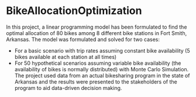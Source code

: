 # BikeAllocationOptimization
In this project, a linear programming model has been formulated to find the optimal allocation of 80 bikes among 8 different bike stations in Fort Smith, Arkansas. The model was formulated and solved for two cases:
- For a basic scenario with trip rates assuming constant bike availability (5 bikes available at each station at all times)
- For 50 hypothetical scenarios assuming variable bike availability (the availability of bikes is normally distributed) with Monte Carlo Simulation.
The project used data from an actual bikesharing program in the state of Arkansas and the results were presented to the stakeholders of the program to aid data-driven decision making.
